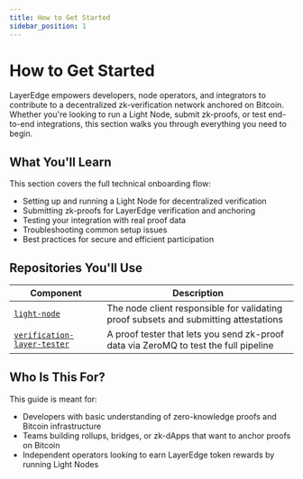 ```yaml
---
title: How to Get Started
sidebar_position: 1
---
```


# How to Get Started

LayerEdge empowers developers, node operators, and integrators to contribute to a decentralized zk-verification network anchored on Bitcoin. Whether you're looking to run a Light Node, submit zk-proofs, or test end-to-end integrations, this section walks you through everything you need to begin.

## What You'll Learn

This section covers the full technical onboarding flow:

* Setting up and running a Light Node for decentralized verification
* Submitting zk-proofs for LayerEdge verification and anchoring
* Testing your integration with real proof data
* Troubleshooting common setup issues
* Best practices for secure and efficient participation

## Repositories You'll Use

| Component | Description |
|-----------|-------------|
| [`light-node`](https://github.com/Layer-Edge/light-node) | The node client responsible for validating proof subsets and submitting attestations |
| [`verification-layer-tester`](https://github.com/Layer-Edge/verification-layer-tester) | A proof tester that lets you send zk-proof data via ZeroMQ to test the full pipeline |

## Who Is This For?

This guide is meant for:

* Developers with basic understanding of zero-knowledge proofs and Bitcoin infrastructure
* Teams building rollups, bridges, or zk-dApps that want to anchor proofs on Bitcoin
* Independent operators looking to earn LayerEdge token rewards by running Light Nodes 